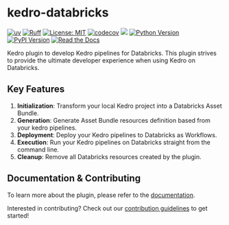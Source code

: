 # kedro-databricks

[![uv](https://img.shields.io/endpoint?url=https://raw.githubusercontent.com/astral-sh/uv/main/assets/badge/v0.json)](https://github.com/astral-sh/uv)
[![Ruff](https://img.shields.io/endpoint?url=https://raw.githubusercontent.com/astral-sh/ruff/main/assets/badge/v2.json)](https://github.com/astral-sh/ruff)
[![License: MIT](https://img.shields.io/badge/License-MIT-yellow.svg)](https://opensource.org/licenses/MIT)
[![codecov](https://codecov.io/gh/JenspederM/kedro-databricks/graph/badge.svg?token=0MUFV8BNRH)](https://codecov.io/gh/JenspederM/kedro-databricks)
<a href="https://codeclimate.com/github/JenspederM/kedro-databricks/maintainability"><img src="https://api.codeclimate.com/v1/badges/d5ef60eb0f20cb369b18/maintainability" /></a>
[![Python Version](https://img.shields.io/badge/python-3.10%20%7C%203.11%20%7C%203.12-blue.svg)](https://pypi.org/project/kedro-databricks/)
[![PyPI Version](https://badge.fury.io/py/kedro-databricks.svg)](https://pypi.org/project/kedro-databricks/)
[![Read the Docs](https://app.readthedocs.org/projects/kedro-databricks/badge/?version=latest)](https://kedro-databricks.readthedocs.io/)

Kedro plugin to develop Kedro pipelines for Databricks. This plugin strives to provide the ultimate developer experience when using Kedro on Databricks.

## Key Features

1. **Initialization**: Transform your local Kedro project into a Databricks Asset Bundle.
2. **Generation**: Generate Asset Bundle resources definition based from your kedro pipelines.
3. **Deployment**: Deploy your Kedro pipelines to Databricks as Workflows.
4. **Execution**: Run your Kedro pipelines on Databricks straight from the command line.
5. **Cleanup**: Remove all Databricks resources created by the plugin.

## Documentation & Contributing

To learn more about the plugin, please refer to the [documentation](https://kedro-databricks.readthedocs.io/).

Interested in contributing? Check out our [contribution guidelines](CONTRIBUTING.md) to get started!
